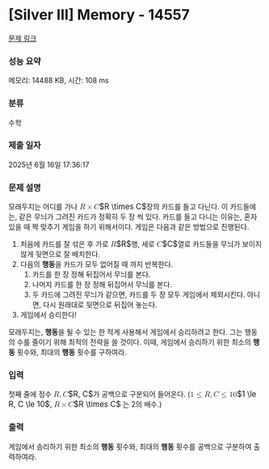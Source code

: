 # [Silver III] Memory - 14557 

[문제 링크](https://www.acmicpc.net/problem/14557) 

### 성능 요약

메모리: 14488 KB, 시간: 108 ms

### 분류

수학

### 제출 일자

2025년 6월 16일 17:36:17

### 문제 설명

<p>모래두지는 어디를 가나 <mjx-container class="MathJax" jax="CHTML" style="font-size: 109%; position: relative;"><mjx-math class="MJX-TEX" aria-hidden="true"><mjx-mi class="mjx-i"><mjx-c class="mjx-c1D445 TEX-I"></mjx-c></mjx-mi><mjx-mo class="mjx-n" space="3"><mjx-c class="mjx-cD7"></mjx-c></mjx-mo><mjx-mi class="mjx-i" space="3"><mjx-c class="mjx-c1D436 TEX-I"></mjx-c></mjx-mi></mjx-math><mjx-assistive-mml unselectable="on" display="inline"><math xmlns="http://www.w3.org/1998/Math/MathML"><mi>R</mi><mo>×</mo><mi>C</mi></math></mjx-assistive-mml><span aria-hidden="true" class="no-mathjax mjx-copytext">$R \times C$</span></mjx-container>장의 카드를 들고 다닌다. 이 카드들에는, 같은 무늬가 그려진 카드가 정확히 두 장 씩 있다.  카드를 들고 다니는 이유는, 혼자 있을 때 짝 맞추기 게임을 하기 위해서이다. 게임은 다음과 같은 방법으로 진행된다.</p>

<ol>
	<li>처음에 카드를 잘 섞은 후 가로 <mjx-container class="MathJax" jax="CHTML" style="font-size: 109%; position: relative;"><mjx-math class="MJX-TEX" aria-hidden="true"><mjx-mi class="mjx-i"><mjx-c class="mjx-c1D445 TEX-I"></mjx-c></mjx-mi></mjx-math><mjx-assistive-mml unselectable="on" display="inline"><math xmlns="http://www.w3.org/1998/Math/MathML"><mi>R</mi></math></mjx-assistive-mml><span aria-hidden="true" class="no-mathjax mjx-copytext">$R$</span></mjx-container>행, 세로 <mjx-container class="MathJax" jax="CHTML" style="font-size: 109%; position: relative;"><mjx-math class="MJX-TEX" aria-hidden="true"><mjx-mi class="mjx-i"><mjx-c class="mjx-c1D436 TEX-I"></mjx-c></mjx-mi></mjx-math><mjx-assistive-mml unselectable="on" display="inline"><math xmlns="http://www.w3.org/1998/Math/MathML"><mi>C</mi></math></mjx-assistive-mml><span aria-hidden="true" class="no-mathjax mjx-copytext">$C$</span></mjx-container>열로 카드들을 무늬가 보이지 않게 뒷면으로 잘 배치한다.</li>
	<li>다음의 <strong>행동</strong>을 카드가 모두 없어질 때 까지 반복한다.
	<ol>
		<li>카드를 한 장 정해 뒤집어서 무늬를 본다.</li>
		<li>나머지 카드를 한 장 정해 뒤집어서 무늬를 본다.</li>
		<li>두 카드에 그려진 무늬가 같으면, 카드를 두 장 모두 게임에서 제외시킨다. 아니면, 다시 원래대로 뒷면으로 뒤집어 놓는다.</li>
	</ol>
	</li>
	<li>게임에서 승리한다!</li>
</ol>

<p>모래두지는, <strong>행동</strong>을 될 수 있는 한 적게 사용해서 게임에서 승리하려고 한다. 그는 행동의 수를 줄이기 위해 최적의 전략을 쓸 것이다. 이때, 게임에서 승리하기 위한 최소의 <strong>행동</strong> 횟수와, 최대의 <strong>행동</strong> 횟수를 구하여라. </p>

### 입력 

 <p>첫째 줄에 정수 <mjx-container class="MathJax" jax="CHTML" style="font-size: 109%; position: relative;"><mjx-math class="MJX-TEX" aria-hidden="true"><mjx-mi class="mjx-i"><mjx-c class="mjx-c1D445 TEX-I"></mjx-c></mjx-mi><mjx-mo class="mjx-n"><mjx-c class="mjx-c2C"></mjx-c></mjx-mo><mjx-mi class="mjx-i" space="2"><mjx-c class="mjx-c1D436 TEX-I"></mjx-c></mjx-mi></mjx-math><mjx-assistive-mml unselectable="on" display="inline"><math xmlns="http://www.w3.org/1998/Math/MathML"><mi>R</mi><mo>,</mo><mi>C</mi></math></mjx-assistive-mml><span aria-hidden="true" class="no-mathjax mjx-copytext">$R, C$</span></mjx-container>가 공백으로 구분되어 들어온다. (<mjx-container class="MathJax" jax="CHTML" style="font-size: 109%; position: relative;"><mjx-math class="MJX-TEX" aria-hidden="true"><mjx-mn class="mjx-n"><mjx-c class="mjx-c31"></mjx-c></mjx-mn><mjx-mo class="mjx-n" space="4"><mjx-c class="mjx-c2264"></mjx-c></mjx-mo><mjx-mi class="mjx-i" space="4"><mjx-c class="mjx-c1D445 TEX-I"></mjx-c></mjx-mi><mjx-mo class="mjx-n"><mjx-c class="mjx-c2C"></mjx-c></mjx-mo><mjx-mi class="mjx-i" space="2"><mjx-c class="mjx-c1D436 TEX-I"></mjx-c></mjx-mi><mjx-mo class="mjx-n" space="4"><mjx-c class="mjx-c2264"></mjx-c></mjx-mo><mjx-mn class="mjx-n" space="4"><mjx-c class="mjx-c31"></mjx-c><mjx-c class="mjx-c30"></mjx-c></mjx-mn></mjx-math><mjx-assistive-mml unselectable="on" display="inline"><math xmlns="http://www.w3.org/1998/Math/MathML"><mn>1</mn><mo>≤</mo><mi>R</mi><mo>,</mo><mi>C</mi><mo>≤</mo><mn>10</mn></math></mjx-assistive-mml><span aria-hidden="true" class="no-mathjax mjx-copytext">$1 \le R, C \le 10$</span></mjx-container>, <mjx-container class="MathJax" jax="CHTML" style="font-size: 109%; position: relative;"><mjx-math class="MJX-TEX" aria-hidden="true"><mjx-mi class="mjx-i"><mjx-c class="mjx-c1D445 TEX-I"></mjx-c></mjx-mi><mjx-mo class="mjx-n" space="3"><mjx-c class="mjx-cD7"></mjx-c></mjx-mo><mjx-mi class="mjx-i" space="3"><mjx-c class="mjx-c1D436 TEX-I"></mjx-c></mjx-mi></mjx-math><mjx-assistive-mml unselectable="on" display="inline"><math xmlns="http://www.w3.org/1998/Math/MathML"><mi>R</mi><mo>×</mo><mi>C</mi></math></mjx-assistive-mml><span aria-hidden="true" class="no-mathjax mjx-copytext">$R \times C$</span></mjx-container> 는 2의 배수.)</p>

### 출력 

 <p>게임에서 승리하기 위한 최소의 <strong>행동</strong> 횟수와, 최대의 <strong>행동</strong> 횟수를 공백으로 구분하여 출력하여라.</p>

